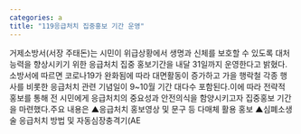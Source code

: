 ```yaml
---
categories: a
title: "119응급처치 집중홍보 기간 운영"
---
```

거제소방서(서장 주태돈)는 시민이 위급상황에서 생명과 신체를 보호할 수 있도록 대처능력을 향상시키기 위한 응급처치 집중 홍보기간을 내달 31일까지 운영한다고 밝혔다.소방서에 따르면 코로나19가 완화됨에 따라 대면활동이 증가하고 가을 행락철 각종 행사를 비롯한 응급처치 관련 기념일이 9~10월 기간 대다수 포함된다.이에 따라 전략적 홍보를 통해 전 시민에게 응급처치의 중요성과 안전의식을 함양시키고자 집중홍보 기간을 마련했다.주요 내용은 ▲응급처치 홍보영상 및 문구 등 다매체 활용 홍보 ▲심폐소생술 응급처치 방법 및 자동심장충격기(AE